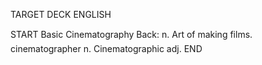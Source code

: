 TARGET DECK
ENGLISH

START
Basic
Cinematography
Back: n. Art of making films.  cinematographer n. Cinematographic adj.
END
